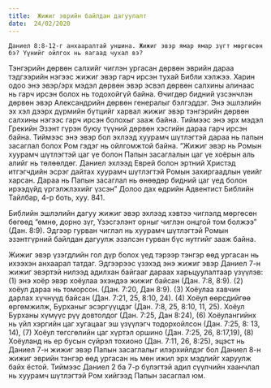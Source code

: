 ```yaml
---
title:  Жижиг эврийн байлдан дагуулалт
date:  24/02/2020
---
```


`Даниел 8:8-12-г анхааралтай уншина. Жижиг эвэр ямар ямар зүгт мөргөсөн бэ? Үүнийг ойлгох нь яагаад чухал вэ?`

Тэнгэрийн дөрвөн салхийг чиглэн ургасан дөрвөн эврийн дараа тэдгээрийн нэгээс жижиг эвэр гарч ирсэн тухай Библи хэлжээ. Харин одоо энэ эвэр/эрх мэдэл дөрвөн эвэр эсвэл дөрвөн салхины алинаас нь гарч ирсэн болох нь тодохойгүй байна. Өчигдөр бидний үзсэнчлэн дөрвөн эвэр Александрийн дөрвөн генералыг бэлгэддэг. Энэ эшлэлийн эх хэл дээрх дүрмийн бүтцийг харвал жижиг эвэр тэнгэрийн дөрвөн салхины нэгээс гарч ирсэн болохыг зааж байна. Тиймээс энэ эрх мэдэл Грекийн Эзэнт гүрэн буюу түүний дөрвөн хэсгийн дараа гарч ирсэн байна. Тиймээс энэ эвэр бол эхлээд хуурамч шүтлэгтэй дараа нь папын засаглал болох Ром гэдэг нь ойлгомжтой байна. “Жижиг эвэр нь Ромын хуурамч шүтлэгтэй цаг үе болон Папын засаглалын цаг үе хоёрын аль алийг нь төлөөлдөг. Даниел эхлээд Еврей болон эртний Христэд итгэгчдийн эсрэг дайтах хуурамч шүтлэгтэй Ромын захиргаадлын үеийг харсан. Дараа нь Папын засаглал нь өнөөдөр бидний цаг үед болон ирээдүйд үргэлжлэхийг үзсэн” Долоо дах өдрийн Адвентист Библийн Тайлбар, 4-р боть, хуу. 841.

Библийн эшлэлийн дагуу жижиг эвэр эхлээд хэвтээ чиглэлд мөргөсөн бөгөөд “өмнө, дорно зүг, Үзэсгэлэнт орныг чиглэн онцгой том болжээ” (Дан. 8:9). Эдгээр гурван чиглэл нь хуурамч шүтлэгтэй Ромын эзэнтгүрний байлдан дагуулж эзэлсэн гурван бүс нутгийг зааж байна.

Жижиг эвэр үзэгдлийн гол дүр болох үед тэрээр тэнгэр өөд ургасан нь ихээхэн анхаарал татдаг. Эдгээрээс үзэхэд энэ жижиг эвэр Даниел 7-н жижиг эвэртэй нилээд адилхан байгааг дараах харьцуулалтаар үзүүлэв: (1) энэ хоёр эвэр хоёулаа эхэндээ жижиг байсан (Дан. 7:8, 8:9). (2) хоёул дараа нь томорсон. (Дан. 7:20, Дан 8:9). (3) Хоёулаа хавчин дарлах хүчнүүд байсан (Дан. 7:21, 25, 8:10, 24). (4) Хоёул өөрсдийгөө өргөмжилж, Бурханыг эсэргүүцдэг (Дан. 7:8, 25, 8:10, 11, 25). Хоёул Бурханы хүмүүс рүү довтолдог (Дан. 7:25, Дан 8:24), (6) Хоёулангийнх нь үйл хэргийн цаг хугацааг эш үзүүлэгч тодорхойлсон (Дан. 7:25, 8: 13, 14), (7) Хоёул төгсгөлийн цаг хүртэл оршино  (Дан. 7:25, 26, 8:17,19), (8) Хоёуланд нь ер бусын сүйрэл тохионо (Дан. 7:11, 26, 8:25), эцэст нь Даниел 7-н жижиг эвэр Папын засаглалыг илэрхийлдэг бол Даниел 8-н жижиг эврийн тэнгэр өөд ургасан нь мөн ижил эрх мэдлийг харуулж байх ёстой. Тиймээс Даниел 2 ба 7-р бүлэгтэй адил сүүлчийн хаанчлал нь хуурамч шүтлэгтэй Ром хийгээд Папын засаглал юм.